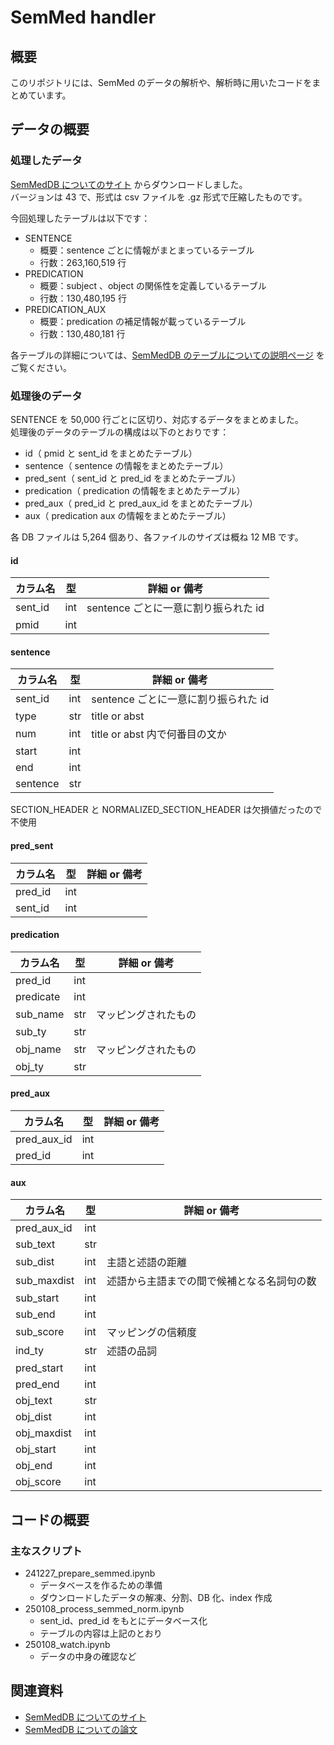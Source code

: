 # SemMed handler

## 概要

このリポジトリには、SemMed のデータの解析や、解析時に用いたコードをまとめています。

## データの概要

### 処理したデータ

[SemMedDB についてのサイト](https://lhncbc.nlm.nih.gov/ii/tools/SemRep_SemMedDB_SKR/SemMedDB_download.html) からダウンロードしました。  
バージョンは 43 で、形式は csv ファイルを .gz 形式で圧縮したものです。

今回処理したテーブルは以下です：

* SENTENCE
    * 概要：sentence ごとに情報がまとまっているテーブル
    * 行数：263,160,519 行
* PREDICATION
    * 概要：subject 、object の関係性を定義しているテーブル
    * 行数：130,480,195 行
* PREDICATION_AUX
    * 概要：predication の補足情報が載っているテーブル
    * 行数：130,480,181 行

各テーブルの詳細については、[SemMedDB のテーブルについての説明ページ](https://lhncbc.nlm.nih.gov/ii/tools/SemRep_SemMedDB_SKR/dbinfo.html) をご覧ください。

### 処理後のデータ

SENTENCE を 50,000 行ごとに区切り、対応するデータをまとめました。  
処理後のデータのテーブルの構成は以下のとおりです：  

* id（ pmid と sent_id をまとめたテーブル）
* sentence（ sentence の情報をまとめたテーブル）
* pred_sent（ sent_id と pred_id をまとめたテーブル）
* predication（ predication の情報をまとめたテーブル）
* pred_aux（ pred_id と pred_aux_id をまとめたテーブル）
* aux（ predication aux の情報をまとめたテーブル）

各 DB ファイルは 5,264 個あり、各ファイルのサイズは概ね 12 MB です。

#### id

|カラム名|型|詳細 or 備考|
|---|---|---|
|sent_id|int|sentence ごとに一意に割り振られた id|
|pmid|int||

#### sentence

|カラム名|型|詳細 or 備考|
|---|---|---|
|sent_id|int|sentence ごとに一意に割り振られた id|
|type|str|title or abst|
|num|int|title or abst 内で何番目の文か|
|start|int||
|end|int||
|sentence|str||

SECTION_HEADER と NORMALIZED_SECTION_HEADER は欠損値だったので不使用

#### pred_sent

|カラム名|型|詳細 or 備考|
|---|---|---|
|pred_id|int||
|sent_id|int||

#### predication

|カラム名|型|詳細 or 備考|
|---|---|---|
|pred_id|int||
|predicate|int||
|sub_name|str|マッピングされたもの|
|sub_ty|str||
|obj_name|str|マッピングされたもの|
|obj_ty|str||

#### pred_aux

|カラム名|型|詳細 or 備考|
|---|---|---|
|pred_aux_id|int||
|pred_id|int||

#### aux

|カラム名|型|詳細 or 備考|
|---|---|---|
|pred_aux_id|int||
|sub_text|str||
|sub_dist|int|主語と述語の距離|
|sub_maxdist|int|述語から主語までの間で候補となる名詞句の数|
|sub_start|int||
|sub_end|int||
|sub_score|int|マッピングの信頼度|
|ind_ty|str|述語の品詞|
|pred_start|int||
|pred_end|int||
|obj_text|str||
|obj_dist|int||
|obj_maxdist|int||
|obj_start|int||
|obj_end|int||
|obj_score|int||

## コードの概要

### 主なスクリプト

* 241227_prepare_semmed.ipynb
    * データベースを作るための準備
    * ダウンロードしたデータの解凍、分割、DB 化、index 作成
* 250108_process_semmed_norm.ipynb
    * sent_id、pred_id をもとにデータベース化
    * テーブルの内容は上記のとおり
* 250108_watch.ipynb
    * データの中身の確認など

## 関連資料

* [SemMedDB についてのサイト](https://lhncbc.nlm.nih.gov/ii/tools/SemRep_SemMedDB_SKR/SemMedDB_download.html)
* [SemMedDB についての論文](https://lhncbc.nlm.nih.gov/ii/tools/SemRep_SemMedDB_SKR/SemMed.html)
